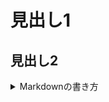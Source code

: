 # 見出し1
## 見出し2
<details>
<summary>Markdownの書き方</summary>
``` javascript
var message = "Hello, GitHub!";
console.log(message);
![Image of Yaktocat](https://octodex.github.com/images/yaktocat.png)
- [ ] Turn on GitHub Pages
- [ ] Outline my portfolio
- [ ] Introduce myself to the world
- [ ] Turn on GitHub Pages
- [ ] Outline my portfolio
- [ ] Introduce myself to the world
見出しを作成


# 自己紹介 (H1 見出し)

## 好きなプログラミング言語 (H2 見出し)

```javascript
var message = "Hello, GitHub!";
console.log(message);
